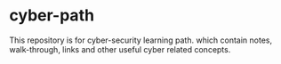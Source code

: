 # cyber-path
This repository is for cyber-security learning path. 
     which contain notes, walk-through, links and other useful cyber related concepts.
